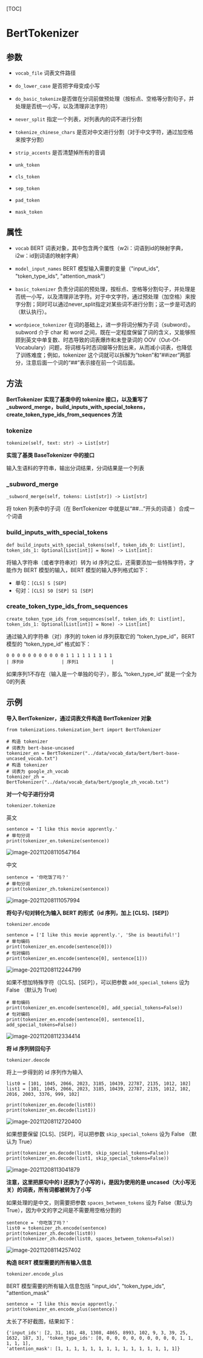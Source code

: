 [TOC]

# BertTokenizer



## 参数

- `vocab_file` 词表文件路径
- `do_lower_case` 是否把字母变成小写
- `do_basic_tokenize`是否做在分词前做预处理（按标点、空格等分割句子，并处理是否统一小写，以及清理非法字符）

- `never_split` 指定一个列表，对列表内的词不进行分割
- `tokenize_chinese_chars` 是否对中文进行分割（对于中文字符，通过加空格来按字分割）

- `strip_accents` 是否清楚掉所有的音调

- `unk_token`
- `cls_token`
- `sep_token`
- `pad_token`
- `mask_token`



## 属性

- `vocab` BERT 词表对象，其中包含两个属性（w2i：词语到id的映射字典，i2w：id到词语的映射字典）
- `model_input_names` BERT 模型输入需要的变量（"input_ids", "token_type_ids", "attention_mask"）
- `basic_tokenizer`  负责分词前的预处理，按标点、空格等分割句子，并处理是否统一小写，以及清理非法字符。对于中文字符，通过预处理（加空格）来按字分割；同时可以通过never_split指定对某些词不进行分割；这一步是可选的（默认执行）。

- `wordpiece_tokenizer` 在词的基础上，进一步将词分解为子词（subword）。subword 介于 char 和 word 之间，既在一定程度保留了词的含义，又能够照顾到英文中单复数、时态导致的词表爆炸和未登录词的 OOV（Out-Of-Vocabulary）问题，将词根与时态词缀等分割出来，从而减小词表，也降低了训练难度；例如，tokenizer 这个词就可以拆解为“token”和“##izer”两部分，注意后面一个词的“##”表示接在前一个词后面。

   

## 方法

**BertTokenizer 实现了基类中的 tokenize 接口，以及重写了 _subword_merge，build_inputs_with_special_tokens，create_token_type_ids_from_sequences 方法**



### tokenize

 <span id="tokenize">`tokenize(self, text: str) -> List[str]`</span>

**实现了基类 BaseTokenizer 中的接口**

输入生语料的字符串，输出分词结果，分词结果是一个列表



### _subword_merge

<span id="_subword_merge">`_subword_merge(self, tokens: List[str]) -> List[str]`</span>

将 token 列表中的子词（在 BertTokenizer 中就是以“##...”开头的词语 ）合成一个词语



### build_inputs_with_special_tokens 

<span id="build_inputs_with_special_tokens">`def build_inputs_with_special_tokens(self, token_ids_0: List[int], token_ids_1: Optional[List[int]] = None) -> List[int]:`</span>

将输入字符串（或者字符串对）转为 id 序列之后，还需要添加一些特殊字符，才能作为 BERT 模型的输入，BERT 模型的输入序列格式如下：

- 单句：`[CLS] S [SEP]`
- 句对：`[CLS] S0 [SEP] S1 [SEP]`



### create_token_type_ids_from_sequences

<span id="create_token_type_ids_from_sequences">`create_token_type_ids_from_sequences(self, token_ids_0: List[int], token_ids_1: Optional[List[int]] = None) -> List[int]`</span>

通过输入的字符串（对）序列的 token id 序列获取它的 “token_type_id”，BERT 模型的  “token_type_id” 格式如下：

```
0 0 0 0 0 0 0 0 0 0 0 1 1 1 1 1 1 1 1 1
| 序列0              | 序列1            |
```

如果序列1不存在（输入是一个单独的句子），那么 “token_type_id” 就是一个全为0的列表



## 示例

**导入 BertTokenizer，通过词表文件构造 BertTokenizer 对象**

```\
from tokenizations.tokenization_bert import BertTokenizer

# 构造 tokenizer
# 词表为 bert-base-uncased
tokenizer_en = BertTokenizer("../data/vocab_data/bert/bert-base-uncased_vocab.txt")
# 构造 tokenizer
# 词表为 google_zh_vocab
tokenizer_zh = BertTokenizer("../data/vocab_data/bert/google_zh_vocab.txt")
```



**对一个句子进行分词**

`tokenizer.tokenize`

英文

```
sentence = 'I like this movie apprently.'
# 单句分词
print(tokenizer_en.tokenize(sentence))
```

![image-20211208110547164](BertTokenizer.assets/image-20211208110547164.png)

中文

```
sentence = '你吃饭了吗？'
# 单句分词
print(tokenizer_zh.tokenize(sentence))
```

![image-20211208111057994](BertTokenizer.assets/image-20211208111057994.png)



**将句子/句对转化为输入 BERT 的形式（id 序列，加上 [CLS]、[SEP]）**

`tokenizer.encode`

```
sentence = ['I like this movie apprently.', 'She is beautiful!']
# 单句编码
print(tokenizer_en.encode(sentence[0]))
# 句对编码
print(tokenizer_en.encode(sentence[0], sentence[1]))
```

![image-20211208112244799](BertTokenizer.assets/image-20211208112244799.png)

如果不想加特殊字符（[CLS]、[SEP]），可以把参数 `add_special_tokens` 设为 False （默认为 True)

```
# 单句编码
print(tokenizer_en.encode(sentence[0], add_special_tokens=False))
# 句对编码
print(tokenizer_en.encode(sentence[0], sentence[1], add_special_tokens=False))
```

![image-20211208112334414](BertTokenizer.assets/image-20211208112334414.png)



**将 id 序列转回句子**

`tokenizer.deocde`

将上一步得到的 id 序列作为输入

```
list0 = [101, 1045, 2066, 2023, 3185, 10439, 22787, 2135, 1012, 102]
list1 = [101, 1045, 2066, 2023, 3185, 10439, 22787, 2135, 1012, 102, 2016, 2003, 3376, 999, 102]
```

```
print(tokenizer_en.decode(list0))
print(tokenizer_en.decode(list1))
```

![image-20211208112720400](BertTokenizer.assets/image-20211208112720400.png)

如果想要保留 [CLS]、[SEP]，可以把参数 `skip_special_tokens` 设为 False （默认为 True）

```
print(tokenizer_en.decode(list0, skip_special_tokens=False))
print(tokenizer_en.decode(list1, skip_special_tokens=False))
```

![image-20211208113041879](BertTokenizer.assets/image-20211208113041879.png)

**注意，这里把原句中的 I 还原为了小写的 i，是因为使用的是 uncased（大小写无关）的词表，所有词都被转为了小写**

如果处理的是中文，则需要把参数 `spaces_between_tokens` 设为 False（默认为 True），因为中文的字之间是不需要用空格分割的

```
sentence = '你吃饭了吗？'
list0 = tokenizer_zh.encode(sentence)
print(tokenizer_zh.decode(list0))
print(tokenizer_zh.decode(list0, spaces_between_tokens=False))
```

![image-20211208114257402](BertTokenizer.assets/image-20211208114257402.png)



**构造 BERT 模型需要的所有输入信息**

`tokenizer.encode_plus`

BERT 模型需要的所有输入信息包括 "input_ids", "token_type_ids", "attention_mask"

```
sentence = 'I like this movie apprently.'
print(tokenizer_en.encode_plus(sentence))
```

太长了不好截图，结果如下：

```
{'input_ids': [2, 31, 101, 48, 1308, 4865, 8993, 102, 9, 3, 39, 25, 1632, 187, 3], 'token_type_ids': [0, 0, 0, 0, 0, 0, 0, 0, 0, 0, 1, 1, 1, 1, 1], 
'attention_mask': [1, 1, 1, 1, 1, 1, 1, 1, 1, 1, 1, 1, 1, 1, 1]}
```



